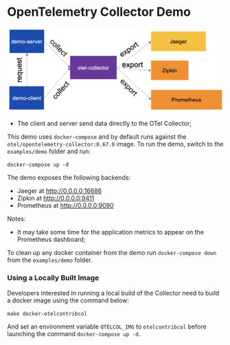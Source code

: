 # OpenTelemetry Collector Demo
![](demo-arch.png)

- The client and server send data directly to the OTel Collector;

This demo uses `docker-compose` and by default runs against the
`otel/opentelemetry-collector:0.67.0` image. To run the demo, switch
to the `examples/demo` folder and run:

```shell
docker-compose up -d
```

The demo exposes the following backends:

- Jaeger at http://0.0.0.0:16686
- Zipkin at http://0.0.0.0:9411
- Prometheus at http://0.0.0.0:9090

Notes:

- It may take some time for the application metrics to appear on the Prometheus
 dashboard;

To clean up any docker container from the demo run `docker-compose down` from
the `examples/demo` folder.

### Using a Locally Built Image
Developers interested in running a local build of the Collector need to build a
docker image using the command below:

```shell
make docker-otelcontribcol
```

And set an environment variable `OTELCOL_IMG` to `otelcontribcol` before
launching the command `docker-compose up -d`.
